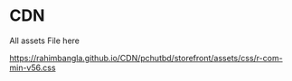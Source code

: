 # CDN
All assets File here

https://rahimbangla.github.io/CDN/pchutbd/storefront/assets/css/r-com-min-v56.css
